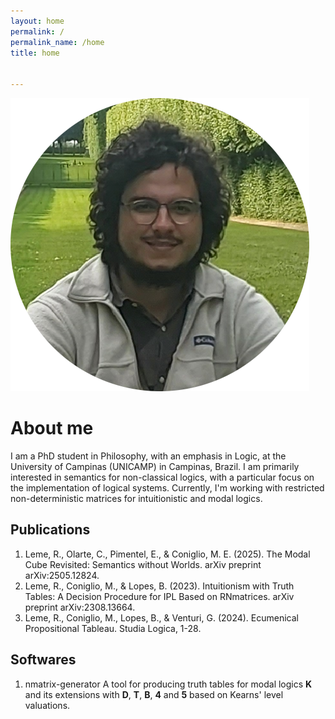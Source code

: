 ```yaml
---
layout: home
permalink: /
permalink_name: /home
title: home


---
```


<div class="home">

<img 
class="avatar"
src="assets/avatar.png" 
alt="avatar" />
<div>

<h1> About me </h1>

<p>
I am a PhD student in Philosophy, with an emphasis in Logic, at the University of Campinas (UNICAMP) in Campinas, Brazil. I am primarily interested in semantics for non-classical logics, with a particular focus on the implementation of logical systems. Currently, I'm working with restricted non-deterministic matrices for intuitionistic and modal logics.
</p>

<h2> Publications </h2>
<ol>
    <li>Leme, R., Olarte, C., Pimentel, E., & Coniglio, M. E. (2025). The Modal Cube Revisited: Semantics without Worlds. arXiv preprint arXiv:2505.12824.</li>
    <li>Leme, R., Coniglio, M., & Lopes, B. (2023). Intuitionism with Truth Tables: A Decision Procedure for IPL Based on RNmatrices. arXiv preprint arXiv:2308.13664.</li>
    <li>Leme, R., Coniglio, M., Lopes, B., & Venturi, G. (2024). Ecumenical Propositional Tableau. Studia Logica, 1-28.</li>
</ol>

<h2> Softwares </h2>

<ol>
<li>
 <a url="https://github.com/nmatrices/nmatrix-generator">nmatrix-generator</a> A tool for producing truth tables for modal logics <b>K</b> and its extensions with <b>D</b>, <b>T</b>, <b>B</b>, <b>4</b> and <b>5</b> based on Kearns' level valuations.
</li>
</ol>

</div>

</div>